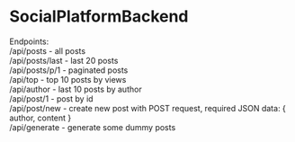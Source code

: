 # SocialPlatformBackend

Endpoints:  
/api/posts - all posts  
/api/posts/last - last 20 posts  
/api/posts/p/1 - paginated posts  
/api/top - top 10 posts by views  
/api/author - last 10 posts by author  
/api/post/1 - post by id  
/api/post/new - create new post with POST request, required JSON data: { author, content }  
/api/generate - generate some dummy posts  
